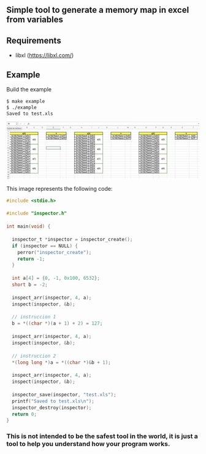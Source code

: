 ## Simple tool to generate a memory map in excel from variables

## Requirements
- libxl (https://libxl.com/)

## Example

Build the example
```console
$ make example
$ ./example
Saved to test.xls
```

![Example](test.xls.demo.png)

This image represents the following code:
```c
#include <stdio.h>

#include "inspector.h"

int main(void) {

  inspector_t *inspector = inspector_create();
  if (inspector == NULL) {
    perror("inspector_create");
    return -1;
  }

  int a[4] = {0, -1, 0x100, 6532};
  short b = -2;

  inspect_arr(inspector, 4, a);
  inspect(inspector, &b);

  // instruccion 1
  b = *((char *)(a + 1) + 2) = 127;

  inspect_arr(inspector, 4, a);
  inspect(inspector, &b);

  // instruccion 2
  *(long long *)a = *((char *)&b + 1);

  inspect_arr(inspector, 4, a);
  inspect(inspector, &b);

  inspector_save(inspector, "test.xls");
  printf("Saved to test.xls\n");
  inspector_destroy(inspector);
  return 0;
}
```

### **This is not intended to be the safest tool in the world, it is just a tool to help you understand how your program works.**